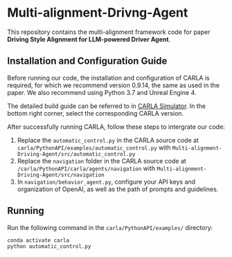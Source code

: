 # Multi-alignment-Drivng-Agent

This repository contains the multi-alignment framework code for paper **Driving Style Alignment for LLM-powered Driver Agent**.

## Installation and Configuration Guide
Before running our code, the installation and configuration of CARLA is required, for which we recommend version 0.9.14, the same as used in the paper. We also recommend using Python 3.7 and Unreal Engine 4.

The detailed build guide can be referred to in [CARLA Simulator](https://carla.readthedocs.io/en/latest/). In the bottom right corner, select the corresponding CARLA version.

After successfully running CARLA, follow these steps to intergrate our code:

1. Replace the `automatic_control.py` in the CARLA source code at `carla/PythonAPI/examples/automatic_control.py` with `Multi-alignment-Driving-Agent/src/automatic_control.py`
2. Replace the `navigation` folder in the CARLA source code at `/carla/PythonAPI/carla/agents/navigation` with `Multi-alignment-Driving-Agent/src/navigation`
3. In `navigation/behavior_agent.py`, configure your API keys and organization of OpenAI, as well as the path of prompts and guidelines.

## Running

Run the following command in the `carla/PythonAPI/examples/` directory:

```shell
conda activate carla
python automatic_control.py
```

